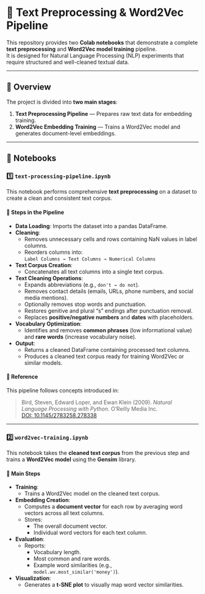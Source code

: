 # 🧹 Text Preprocessing & Word2Vec Pipeline

This repository provides two **Colab notebooks** that demonstrate a complete **text preprocessing** and **Word2Vec model training** pipeline.  
It is designed for Natural Language Processing (NLP) experiments that require structured and well-cleaned textual data.

---

## 📘 Overview

The project is divided into **two main stages**:

1. **Text Preprocessing Pipeline** — Prepares raw text data for embedding training.  
2. **Word2Vec Embedding Training** — Trains a Word2Vec model and generates document-level embeddings.

---

## 📂 Notebooks

### 1️⃣ `text-processing-pipeline.ipynb`

This notebook performs comprehensive **text preprocessing** on a dataset to create a clean and consistent text corpus.

#### 🔧 Steps in the Pipeline
- **Data Loading**: Imports the dataset into a pandas DataFrame.  
- **Cleaning**:  
  - Removes unnecessary cells and rows containing NaN values in label columns.  
  - Reorders columns into:  
    `Label Columns → Text Columns → Numerical Columns`  
- **Text Corpus Creation**:  
  - Concatenates all text columns into a single text corpus.  
- **Text Cleaning Operations**:
  - Expands abbreviations (e.g., `don't → do not`).  
  - Removes contact details (emails, URLs, phone numbers, and social media mentions).  
  - Optionally removes stop words and punctuation.  
  - Restores genitive and plural “s” endings after punctuation removal.  
  - Replaces **positive/negative numbers** and **dates** with placeholders.  
- **Vocabulary Optimization**:
  - Identifies and removes **common phrases** (low informational value) and **rare words** (increase vocabulary noise).  
- **Output**:
  - Returns a cleaned DataFrame containing processed text columns.  
  - Produces a cleaned text corpus ready for training Word2Vec or similar models.

#### 📖 Reference
This pipeline follows concepts introduced in:  
> Bird, Steven, Edward Loper, and Ewan Klein (2009). *Natural Language Processing with Python.* O’Reilly Media Inc.  
> [DOI: 10.1145/2783258.278338](https://doi.org/10.1145/2783258.278338)

---

### 2️⃣ `word2vec-training.ipynb`

This notebook takes the **cleaned text corpus** from the previous step and trains a **Word2Vec model** using the **Gensim** library.

#### 🧠 Main Steps
- **Training**:
  - Trains a Word2Vec model on the cleaned text corpus.  
- **Embedding Creation**:
  - Computes a **document vector** for each row by averaging word vectors across all text columns.  
  - Stores:
    - The overall document vector.  
    - Individual word vectors for each text column.  
- **Evaluation**:
  - Reports:
    - Vocabulary length.  
    - Most common and rare words.  
    - Example word similarities (e.g., `model.wv.most_similar('money')`).  
- **Visualization**:
  - Generates a **t-SNE plot** to visually map word vector similarities.
